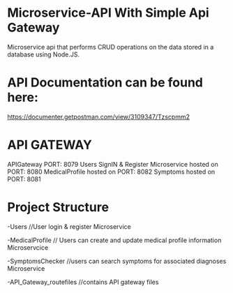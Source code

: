 # Microservice-API With Simple Api Gateway
 Microservice api that performs CRUD operations on the data stored in a database using Node.JS.
# API Documentation can be found here:
   https://documenter.getpostman.com/view/3109347/Tzscpmm2
# API GATEWAY
  APIGateway PORT: 8079
  Users SignIN & Register Microservice hosted on PORT: 8080
  MedicalProfile hosted on PORT: 8082
  Symptoms hosted on PORT: 8081
# Project Structure
   -Users //User login & register Microservice
   
   -MedicalProfile // Users can create and update medical profile information Microservcice
   
   -SymptomsChecker  //users can search symptoms for associated diagnoses Microservice
   
   -API_Gateway_routefiles  //contains API gateway files
